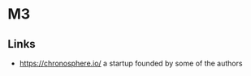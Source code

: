 # M3

<database-detail dbname="m3db"></database-detail>

## Links

- https://chronosphere.io/ a startup founded by some of the authors